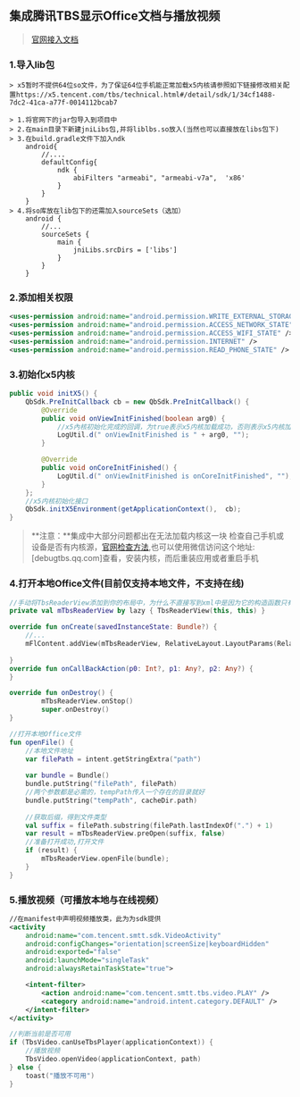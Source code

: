 ## 集成腾讯TBS显示Office文档与播放视频

> [官网接入文档](https://x5.tencent.com/tbs/guide/sdkInit.html)



### 1.导入lib包

	> x5暂时不提供64位so文件，为了保证64位手机能正常加载x5内核请参照如下链接修改相关配置https://x5.tencent.com/tbs/technical.html#/detail/sdk/1/34cf1488-7dc2-41ca-a77f-0014112bcab7

```
> 1.将官网下的jar包导入到项目中
> 2.在main目录下新建jniLibs包,并将liblbs.so放入(当然也可以直接放在libs包下)
> 3.在build.gradle文件下加入ndk
	android{
		//....
		defaultConfig{
			ndk {
            	abiFilters "armeabi", "armeabi-v7a",  'x86'
        	}
		}
	}
> 4.将so库放在lib包下的还需加入sourceSets（选加）
	android {
		//...
		sourceSets {
    		main {
        		jniLibs.srcDirs = ['libs']
    		}
		}
	}
```



### 2.添加相关权限

```xml
<uses-permission android:name="android.permission.WRITE_EXTERNAL_STORAGE" />
<uses-permission android:name="android.permission.ACCESS_NETWORK_STATE" />
<uses-permission android:name="android.permission.ACCESS_WIFI_STATE" />
<uses-permission android:name="android.permission.INTERNET" />
<uses-permission android:name="android.permission.READ_PHONE_STATE" />
```



### 3.初始化x5内核

```java
public void initX5() {
    QbSdk.PreInitCallback cb = new QbSdk.PreInitCallback() {
        @Override
        public void onViewInitFinished(boolean arg0) {
            //x5內核初始化完成的回调，为true表示x5内核加载成功，否则表示x5内核加载失败，会自动切换到系统内核。
            LogUtil.d(" onViewInitFinished is " + arg0, "");
        }

        @Override
        public void onCoreInitFinished() {
            LogUtil.d(" onViewInitFinished is onCoreInitFinished", "");
        }
    };
    //x5内核初始化接口
    QbSdk.initX5Environment(getApplicationContext(),  cb);
}
```

> **注意：**集成中大部分问题都出在无法加载内核这一块
> 检查自己手机或设备是否有内核源，[官网检查方法](https://x5.tencent.com/tbs/technical.html#/detail/sdk/1/71884f91-badf-4314-a5b7-6cfa6aed81cc),也可以使用微信访问这个地址: [debugtbs.qq.com]查看，安装内核，而后重装应用或者重启手机



### 4.打开本地Office文件(目前仅支持本地文件，不支持在线)

```kotlin
//手动将TbsReaderView添加到你的布局中，为什么不直接写到xml中是因为它的构造函数只有一个，直接写到xml会报错
private val mTbsReaderView by lazy { TbsReaderView(this, this) }

override fun onCreate(savedInstanceState: Bundle?) {
	//...
	mFlContent.addView(mTbsReaderView, RelativeLayout.LayoutParams(RelativeLayout.LayoutParams.MATCH_PARENT, RelativeLayout.LayoutParams.MATCH_PARENT))
    
}
override fun onCallBackAction(p0: Int?, p1: Any?, p2: Any?) {
}

override fun onDestroy() {
        mTbsReaderView.onStop()
        super.onDestroy()
}

//打开本地Office文件
fun openFile() {
    //本地文件地址    
    var filePath = intent.getStringExtra("path")
    
    var bundle = Bundle()
    bundle.putString("filePath", filePath)
    //两个参数都是必需的，tempPath传入一个存在的目录就好
    bundle.putString("tempPath", cacheDir.path)
	
    //获取后缀，得到文件类型
    val suffix = filePath.substring(filePath.lastIndexOf(".") + 1)
    var result = mTbsReaderView.preOpen(suffix, false)
    //准备打开成功,打开文件
    if (result) {
        mTbsReaderView.openFile(bundle);
    }
}
```



### 5.播放视频（可播放本地与在线视频）

```xml
//在manifest中声明视频播放类，此为为sdk提供
<activity
    android:name="com.tencent.smtt.sdk.VideoActivity"
    android:configChanges="orientation|screenSize|keyboardHidden"
    android:exported="false"
    android:launchMode="singleTask"
    android:alwaysRetainTaskState="true">

    <intent-filter>
        <action android:name="com.tencent.smtt.tbs.video.PLAY" />
        <category android:name="android.intent.category.DEFAULT" />
    </intent-filter>
</activity>
```

```kotlin
//判断当前是否可用
if (TbsVideo.canUseTbsPlayer(applicationContext)) {
    //播放视频
    TbsVideo.openVideo(applicationContext, path)
} else {
    toast("播放不可用")
}
```